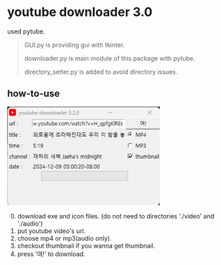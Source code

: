 # youtube downloader 3.0

used pytube.

> GUI.py is providing gui with tkinter.
>
> downloader.py is main module of this package with pytube.
>
> directory_setter.py is added to avoid directory issues.

## how-to-use
![youtube downloader](/tutorial.png)

0. download exe and icon files. (do not need to directories './video' and './audio')
1. put youtube video's url.
2. choose mp4 or mp3(audio only).
3. checkout thumbnail if you wanna get thumbnail.
4. press '여!' to download.
